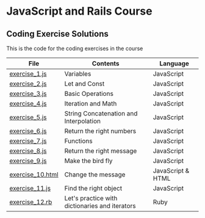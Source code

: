 # JavaScript and Rails Course
## Coding Exercise Solutions

This is the code for the coding exercises in the course

|File|Contents|Language|
|--|--|--|
|[exercise_1.js](https://github.com/railsjavascriptcourse/coding-exercises/blob/master/exercise_1.js)|Variables|JavaScript|
|[exercise_2.js](https://github.com/railsjavascriptcourse/coding-exercises/blob/master/exercise_2.js)|Let and Const|JavaScript|
|[exercise_3.js](https://github.com/railsjavascriptcourse/coding-exercises/blob/master/exercise_3.js)|Basic Operations|JavaScript|
|[exercise_4.js](https://github.com/railsjavascriptcourse/coding-exercises/blob/master/exercise_3.js)|Iteration and Math|JavaScript|
|[exercise_5.js](https://github.com/railsjavascriptcourse/coding-exercises/blob/master/exercise_3.js)|String Concatenation and Interpolation|JavaScript|
|[exercise_6.js](https://github.com/railsjavascriptcourse/coding-exercises/blob/master/exercise_6.js)|Return the right numbers|JavaScript|
|[exercise_7.js](https://github.com/railsjavascriptcourse/coding-exercises/blob/master/exercise_7.js)|Functions|JavaScript|
|[exercise_8.js](https://github.com/railsjavascriptcourse/coding-exercises/blob/master/exercise_8.js)|Return the right message|JavaScript|
|[exercise_9.js](https://github.com/railsjavascriptcourse/coding-exercises/blob/master/exercise_9.js)|Make the bird fly|JavaScript|
|[exercise_10.html](https://github.com/railsjavascriptcourse/coding-exercises/blob/master/exercise_10.html)|Change the message|JavaScript & HTML|
|[exercise_11.js](https://github.com/railsjavascriptcourse/coding-exercises/blob/master/exercise_11.js)|Find the right object|JavaScript|
|[exercise_12.rb](https://github.com/railsjavascriptcourse/coding-exercises/blob/master/exercise_12.rb)|Let's practice with dictionaries and iterators|Ruby|
